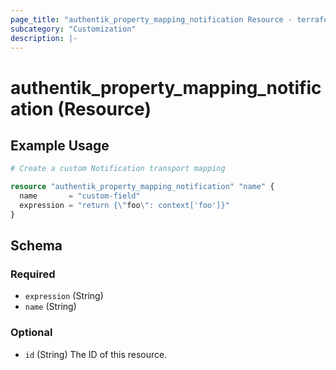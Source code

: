 ```yaml
---
page_title: "authentik_property_mapping_notification Resource - terraform-provider-authentik"
subcategory: "Customization"
description: |-
---
```


# authentik_property_mapping_notification (Resource)

## Example Usage

```terraform
# Create a custom Notification transport mapping

resource "authentik_property_mapping_notification" "name" {
  name       = "custom-field"
  expression = "return {\"foo\": context['foo']}"
}
```

<!-- schema generated by tfplugindocs -->
## Schema

### Required

- `expression` (String)
- `name` (String)

### Optional

- `id` (String) The ID of this resource.
